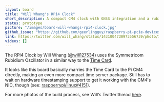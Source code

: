 ```yaml
---
layout: board
title: "Will Whang's RPi4 Clock"
short_description: A compact CM4 clock with GNSS integration and a rubidium atomic clock.
status: prototype
picture: "/images/board-will-whangs-rpi4-clock.jpg"
github_issue: "https://github.com/geerlingguy/raspberry-pi-pcie-devices/issues/205"
link: https://twitter.com/will_whang/status/1431004730973556739/photo/1
videos: []
---
```

The RPI4 Clock by Will Whang ([@will127534](https://github.com/will127534)) uses the Symmetricom Rubidium Oscillator in a similar way to the [Time Card](https://www.google.com/url?sa=t&rct=j&q=&esrc=s&source=web&cd=&cad=rja&uact=8&ved=2ahUKEwi2qLagxuTyAhWKPM0KHdzCAFUQFnoECAMQAQ&url=https%3A%2F%2Fengineering.fb.com%2F2021%2F08%2F11%2Fopen-source%2Ftime-appliance%2F&usg=AOvVaw3Y_flunwDe2ZLdTI634iFh).

It looks like this board basically marries the Time Card to the Pi CM4 directly, making an even more compact time server package. Still has to wait on hardware timestamping support to get it working with the CM4's NIC, though (see: [raspberrypi/linux#4151](https://github.com/raspberrypi/linux/issues/4151)).

For more photos of the build process, see Will's Twitter thread [here](https://twitter.com/will_whang/status/1386915778390159360).
